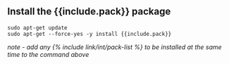 ## **Install the {{include.pack}} package**

    sudo apt-get update
    sudo apt-get --force-yes -y install {{include.pack}}
    
*note - add any {% include link/int/pack-list %} to be installed at the same time to the command above*
